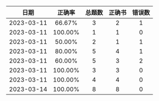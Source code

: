 |日期|正确率|总题数|正确书|错误数|
|:--:|:--:|:--:|:--:|:--:|
|2023-03-11|66.67%|3|2|1|
|2023-03-11|100.00%|1|1|0|
|2023-03-11|50.00%|2|1|1|
|2023-03-11|80.00%|5|4|1|
|2023-03-11|60.00%|5|3|2|
|2023-03-11|100.00%|3|3|0|
|2023-03-11|100.00%|4|4|0|
|2023-03-14|100.00%|8|8|0|
